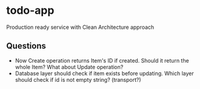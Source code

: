 # todo-app
Production ready service with Clean Architecture approach

## Questions
- Now Create operation returns Item's ID if created. Should it return the whole Item?
What about Update operation?
- Database layer should check if item exists before updating.
Which layer should check if id is not empty string? (transport?)
